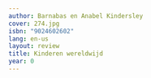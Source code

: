 ```yaml
---
author: Barnabas en Anabel Kindersley
cover: 274.jpg
isbn: "9024602602"
lang: en-us
layout: review
title: Kinderen wereldwijd
year: 0
---
```

